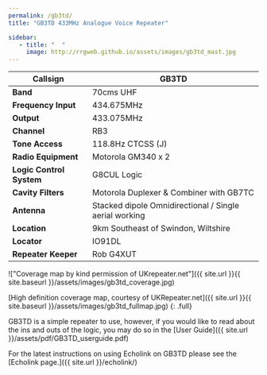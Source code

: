 ```yaml
---
permalink: /gb3td/
title: "GB3TD 433MHz Analogue Voice Repeater"

sidebar:
   - title: "  "
     image: http://rrgweb.github.io/assets/images/gb3td_mast.jpg
---
```


|**Callsign**|**GB3TD**|
|---|---|
|**Band**|70cms UHF|
|**Frequency	Input**| 434.675MHz|
|**Output**| 433.075MHz|
|**Channel**|	RB3|
|**Tone Access**|	118.8Hz CTCSS (J)|
|**Radio Equipment**| Motorola GM340 x 2|
|**Logic Control System**|G8CUL Logic|
|**Cavity Filters**|Motorola Duplexer & Combiner with GB7TC|
|**Antenna**|Stacked dipole Omnidirectional / Single aerial working|
|**Location**|9km Southeast of Swindon, Wiltshire|
|**Locator**|	IO91DL|
|**Repeater Keeper**|Rob G4XUT|

!["Coverage map by kind permission of UKrepeater.net"]({{ site.url }}{{ site.baseurl }}/assets/images/gb3td_coverage.jpg)

[High definition coverage map, courtesy of UKRepeater.net]({{ site.url }}{{ site.baseurl }}/assets/images/gb3td_fullmap.jpg)
{: .full}

GB3TD is a simple repeater to use, however, if you would like to read about the ins and outs of the logic, you may do so in the [User Guide]({{ site.url }}/assets/pdf/GB3TD_userguide.pdf)

For the latest instructions on using Echolink on GB3TD please see the [Echolink page.]({{ site.url }}/echolink/)
